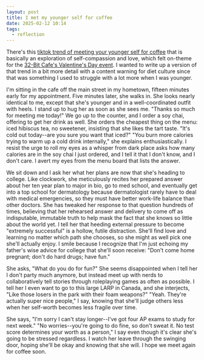 ```yaml
---
layout: post
title: I met my younger self for coffee
date: 2025-02-12 10:14
tags:
  - reflection
---
```

There's this <a target="_blank" href="https://www.nme.com/news/what-is-viral-i-met-my-younger-self-for-a-coffee-tiktok-trend-who-is-doing-it-3837195">tiktok trend of meeting your younger self for coffee</a> that is basically an exploration of self-compassion and love, which felt on-theme for the <a target="_blank" href="https://32bit.cafe/vday25/">32-Bit Cafe's Valentine's Day event</a>. I wanted to write up a version of that trend in a bit more detail with a content warning for diet culture since that was something I used to struggle with a lot more when I was younger.<!--excerpt-->

I'm sitting in the cafe off the main street in my hometown, fifteen minutes early for my appointment. Five minutes later, she walks in. She looks nearly identical to me, except that she's younger and in a well-coordinated outfit with heels. I stand up to hug her as soon as she sees me. 
"Thanks so much for meeting me today!"
We go up to the counter, and I order a soy chai, offering to get her drink as well. She orders the cheapest thing on the menu: iced hibiscus tea, no sweetener, insisting that she likes the tart taste. 
"It's cold out today--are you sure you want that iced?"
"You burn more calories trying to warm up a cold drink internally," she explains enthusiastically. 
I resist the urge to roll my eyes as a whisper from dark place asks how many calories are in the soy chai I just ordered, and I tell it that I don't know, and I don't care. I avert my eyes from the menu board that lists the answer.

We sit down and I ask her what her plans are now that she's heading to college. Like clockwork, she meticulously recites her prepared answer about her ten year plan to major in bio, go to med school, and eventually get into a top school for dermatology because dermatologist rarely have to deal with medical emergencies, so they must have better work-life balance than other doctors. She has tweaked her response to that question hundreds of times, believing that her rehearsed answer and delivery to come off as indisputable, immutable truth to help mask the fact that she knows so little about the world yet. I tell her that heeding external pressure to become "extremely successful" is a hollow, futile distraction. She'll find love and learning no matter which path she chooses, so she might as well pick one she'll actually enjoy. I smile because I recognize that I'm just echoing my father's wise advice for college that she'll soon receive: "Don't come home pregnant; don't do hard drugs; have fun."

She asks, "What do you do for fun?" She seems disappointed when I tell her I don't party much anymore, but instead meet up with nerds to collaboratively tell stories through roleplaying games as often as possible. I tell her I even want to go to this large LARP in Canada, and she interjects, "Like those losers in the park with their foam weapons?" "Yeah. They're actually super nice people," I say, knowing that she'll judge others less when her self-worth becomes less fragile over time.

She says, "I'm sorry I can't stay longer--I've got four AP exams to study for next week."
"No worries--you're going to do fine, so don't sweat it. No test score determines your worth as a person," I say even though it's clear she's going to be stressed regardless. I watch her leave through the swinging door, hoping she'll be okay and knowing that she will. I hope we meet again for coffee soon.